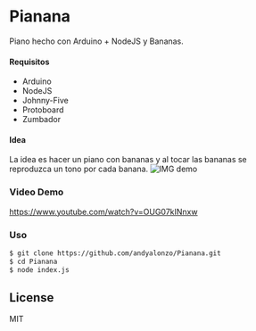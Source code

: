 # Pianana

Piano hecho con Arduino + NodeJS y Bananas.

#### Requisitos
  - Arduino
  - NodeJS
  - Johnny-Five
  - Protoboard
  - Zumbador
  
#### Idea
La idea es hacer un piano con bananas y al tocar las bananas se
reproduzca un tono por cada banana.
![IMG demo](https://cdn.rawgit.com/andyalonzo/Pianana/master/pianana.svg)

### Video Demo
https://www.youtube.com/watch?v=OUG07kINnxw


### Uso

```sh
$ git clone https://github.com/andyalonzo/Pianana.git
$ cd Pianana
$ node index.js
```

License
----
MIT

